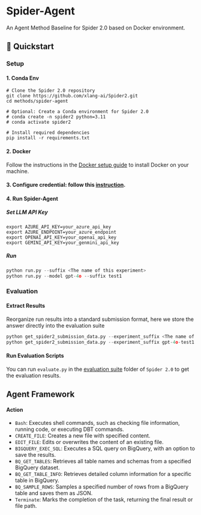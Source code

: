 # Spider-Agent

An Agent Method Baseline for Spider 2.0 based on Docker environment.


## 🚀 Quickstart

### Setup

#### 1. Conda Env
```
# Clone the Spider 2.0 repository
git clone https://github.com/xlang-ai/Spider2.git
cd methods/spider-agent

# Optional: Create a Conda environment for Spider 2.0
# conda create -n spider2 python=3.11
# conda activate spider2

# Install required dependencies
pip install -r requirements.txt
```
#### 2. Docker

Follow the instructions in the [Docker setup guide](https://docs.docker.com/engine/install/) to install Docker on your machine.

#### 3. **Configure credential**: follow this [instruction]([./spider2/README.md](https://github.com/xlang-ai/Spider2/blob/1d558fcbf9e275693d644cb93631f022115e663c/spider2/README.md?plain=1#L34)).

#### 4. Run Spider-Agent

##### Set LLM API Key

```
export AZURE_API_KEY=your_azure_api_key
export AZURE_ENDPOINT=your_azure_endpoint
export OPENAI_API_KEY=your_openai_api_key
export GEMINI_API_KEY=your_genmini_api_key
```

##### Run 


```python
python run.py --suffix <The name of this experiment>
python run.py --model gpt-4o --suffix test1
```






### Evaluation

#### Extract Results

Reorganize run results into a standard submission format, here we store the answer directly into the evaluation suite

```python
python get_spider2_submission_data.py --experiment_suffix <The name of this experiment> --results_folder_name <Standard Submission Folders>
python get_spider2_submission_data.py --experiment_suffix gpt-4o-test1 --results_folder_name ../../spider2/evaluation_suite/gpt-4o-test1
```

#### Run Evaluation Scripts

You can run `evaluate.py` in the [evaluation suite](https://github.com/xlang-ai/Spider2/tree/main/spider2/evaluation_suite) folder of `Spider 2.0` to get the evaluation results.


## Agent Framework

#### Action

- `Bash`: Executes shell commands, such as checking file information, running code, or executing DBT commands.
- `CREATE_FILE`: Creates a new file with specified content.
- `EDIT_FILE`: Edits or overwrites the content of an existing file.
- `BIGQUERY_EXEC_SQL`: Executes a SQL query on BigQuery, with an option to save the results.
- `BQ_GET_TABLES`: Retrieves all table names and schemas from a specified BigQuery dataset.
- `BQ_GET_TABLE_INFO`: Retrieves detailed column information for a specific table in BigQuery.
- `BQ_SAMPLE_ROWS`: Samples a specified number of rows from a BigQuery table and saves them as JSON.
- `Terminate`: Marks the completion of the task, returning the final result or file path.



